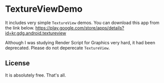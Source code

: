 TextureViewDemo
===============

It includes very simple `TextureView` demos. You can download this app from the link below.
https://play.google.com/store/apps/details?id=kr.gdg.android.textureview

Although I was studying Render Script for Graphics very hard, it had been deprecated. Please do not deperecate `TextureView`.

License
-------
It is absolutely free. That's all.
